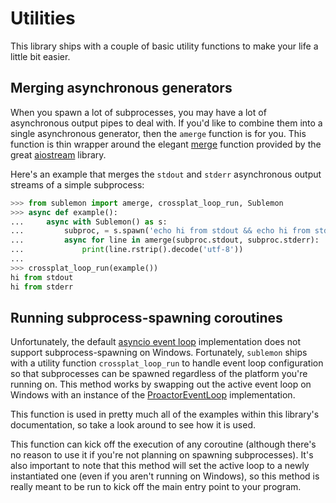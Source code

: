 # Utilities

This library ships with a couple of basic utility functions to make your life a little bit easier.

## Merging asynchronous generators

When you spawn a lot of subprocesses, you may have a lot of asynchronous output pipes to deal with. If you'd like to combine them into a single asynchronous generator, then the `amerge` function is for you. This function is thin wrapper around the elegant [merge](https://aiostream.readthedocs.io/en/stable/operators.html#aiostream.stream.merge) function provided by the great [aiostream](https://aiostream.readthedocs.io) library.

Here's an example that merges the `stdout` and `stderr` asynchronous output streams of a simple subprocess:

```python
>>> from sublemon import amerge, crossplat_loop_run, Sublemon
>>> async def example():
...     async with Sublemon() as s:
...         subproc, = s.spawn('echo hi from stdout && echo hi from stderr 1>&2')
...         async for line in amerge(subproc.stdout, subproc.stderr):
...             print(line.rstrip().decode('utf-8'))
...
>>> crossplat_loop_run(example())
hi from stdout
hi from stderr

```

## Running subprocess-spawning coroutines

Unfortunately, the default [asyncio event loop](https://docs.python.org/3/library/asyncio-eventloop.html#event-loop-implementations) implementation does not support subprocess-spawning on Windows. Fortunately, `sublemon` ships with a utility function `crossplat_loop_run` to handle event loop configuration so that subprocesses can be spawned regardless of the platform you're running on. This method works by swapping out the active event loop on Windows with an instance of the [ProactorEventLoop](https://docs.python.org/3/library/asyncio-eventloop.html#asyncio.ProactorEventLoop) implementation.

This function is used in pretty much all of the examples within this library's documentation, so take a look around to see how it is used.

This function can kick off the execution of any coroutine (although there's no reason to use it if you're not planning on spawning subprocesses). It's also important to note that this method will set the active loop to a newly instantiated one (even if you aren't running on Windows), so this method is really meant to be run to kick off the main entry point to your program.
